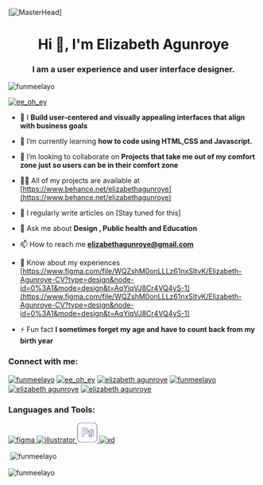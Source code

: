 [![MasterHead](https://media.licdn.com/dms/image/D4D16AQEgU5OVbfc06g/profile-displaybackgroundimage-shrink_350_1400/0/1672020200959?e=1701907200&v=beta&t=ltStY14Zliny82Bo0_y0By6UBR6SxSmcalN6DlCBvQ4)]
<h1 align="center">Hi 👋, I'm Elizabeth Agunroye</h1>
<h3 align="center"> I am a user experience and user interface designer.</h3>


<p align="left"> <img src="https://komarev.com/ghpvc/?username=funmeelayo&label=Profile%20views&color=0e75b6&style=flat" alt="funmeelayo" /> </p>

<p align="left"> <a href="https://twitter.com/ee_oh_ey" target="blank"><img src="https://img.shields.io/twitter/follow/ee_oh_ey?logo=twitter&style=for-the-badge" alt="ee_oh_ey" /></a> </p>

- 🔭 I **Build user-centered and visually appealing interfaces that align with business goals**

- 🌱 I’m currently learning **how to code using HTML,CSS and Javascript.**

- 👯 I’m looking to collaborate on **Projects that take me out of my comfort zone just so users can be in their comfort zone**

- 👨‍💻 All of my projects are available at [https://www.behance.net/elizabethagunroye](https://www.behance.net/elizabethagunroye)

- 📝 I regularly write articles on [Stay tuned for this]

- 💬 Ask me about **Design , Public health and Education**

- 📫 How to reach me **elizabethagunroye@gmail.com**

- 📄 Know about my experiences [https://www.figma.com/file/WQZshM0onLLLz61nxSItvK/Elizabeth-Agunroye-CV?type=design&node-id=0%3A1&mode=design&t=AqYiqVJ8Cr4VQ4yS-1](https://www.figma.com/file/WQZshM0onLLLz61nxSItvK/Elizabeth-Agunroye-CV?type=design&node-id=0%3A1&mode=design&t=AqYiqVJ8Cr4VQ4yS-1)

- ⚡ Fun fact **I sometimes forget my age and have to count back from my birth year**

<h3 align="left">Connect with me:</h3>
<p align="left">
<a href="https://codepen.io/funmeelayo" target="blank"><img align="center" src="https://raw.githubusercontent.com/rahuldkjain/github-profile-readme-generator/master/src/images/icons/Social/codepen.svg" alt="funmeelayo" height="30" width="40" /></a>
<a href="https://twitter.com/ee_oh_ey" target="blank"><img align="center" src="https://raw.githubusercontent.com/rahuldkjain/github-profile-readme-generator/master/src/images/icons/Social/twitter.svg" alt="ee_oh_ey" height="30" width="40" /></a>
<a href="https://linkedin.com/in/elizabeth agunroye" target="blank"><img align="center" src="https://raw.githubusercontent.com/rahuldkjain/github-profile-readme-generator/master/src/images/icons/Social/linked-in-alt.svg" alt="elizabeth agunroye" height="30" width="40" /></a>
<a href="https://instagram.com/funmeelayo" target="blank"><img align="center" src="https://raw.githubusercontent.com/rahuldkjain/github-profile-readme-generator/master/src/images/icons/Social/instagram.svg" alt="funmeelayo" height="30" width="40" /></a>
<a href="https://dribbble.com/elizabeth agunroye" target="blank"><img align="center" src="https://raw.githubusercontent.com/rahuldkjain/github-profile-readme-generator/master/src/images/icons/Social/dribbble.svg" alt="elizabeth agunroye" height="30" width="40" /></a>
<a href="https://www.behance.net/elizabeth agunroye" target="blank"><img align="center" src="https://raw.githubusercontent.com/rahuldkjain/github-profile-readme-generator/master/src/images/icons/Social/behance.svg" alt="elizabeth agunroye" height="30" width="40" /></a>
</p>

<h3 align="left">Languages and Tools:</h3>
<p align="left"> <a href="https://www.figma.com/" target="_blank" rel="noreferrer"> <img src="https://www.vectorlogo.zone/logos/figma/figma-icon.svg" alt="figma" width="40" height="40"/> </a> <a href="https://www.adobe.com/in/products/illustrator.html" target="_blank" rel="noreferrer"> <img src="https://www.vectorlogo.zone/logos/adobe_illustrator/adobe_illustrator-icon.svg" alt="illustrator" width="40" height="40"/> </a> <a href="https://www.photoshop.com/en" target="_blank" rel="noreferrer"> <img src="https://raw.githubusercontent.com/devicons/devicon/master/icons/photoshop/photoshop-line.svg" alt="photoshop" width="40" height="40"/> </a> <a href="https://www.adobe.com/products/xd.html" target="_blank" rel="noreferrer"> <img src="https://cdn.worldvectorlogo.com/logos/adobe-xd.svg" alt="xd" width="40" height="40"/> </a> </p>

<p>&nbsp;<img align="center" src="https://github-readme-stats.vercel.app/api?username=funmeelayo&show_icons=true&locale=en" alt="funmeelayo" /></p>

<p><img align="center" src="https://github-readme-streak-stats.herokuapp.com/?user=funmeelayo&" alt="funmeelayo" /></p>
